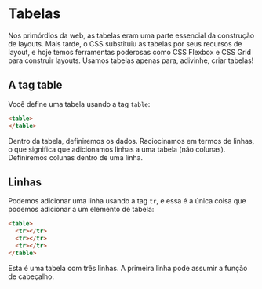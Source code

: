 # Tabelas

Nos primórdios da web, as tabelas eram uma parte essencial da construção de layouts.
Mais tarde, o CSS substituiu as tabelas por seus recursos de layout, e hoje temos ferramentas poderosas como CSS Flexbox e CSS Grid para construir layouts. Usamos tabelas apenas para, adivinhe, criar tabelas!

## A tag table

Você define uma tabela usando a tag `table`:

```html
<table>
</table>
```

Dentro da tabela, definiremos os dados. Raciocinamos em termos de linhas, o que significa que adicionamos linhas a uma tabela (não colunas). Definiremos colunas dentro de uma linha.

## Linhas

Podemos adicionar uma linha usando a tag `tr`, e essa é a única coisa que podemos adicionar a um elemento de tabela:

```html
<table>
  <tr></tr>
  <tr></tr>
  <tr></tr>
</table>
```

Esta é uma tabela com três linhas.
A primeira linha pode assumir a função de cabeçalho.
